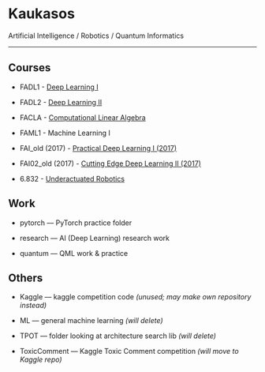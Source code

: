 # Kaukasos
 Artificial Intelligence / Robotics / Quantum Informatics
 
 ---

## Courses

* FADL1 - [Deep Learning I](http://course.fast.ai/)

* FADL2 - [Deep Learning II](http://course.fast.ai/part2.html)

* FACLA - [Computational Linear Algebra](https://github.com/fastai/numerical-linear-algebra/blob/master/README.md)

* FAML1 - Machine Learning I

* FAI_old (2017) - [Practical Deep Learning I (2017)](http://course.fast.ai/)

* FAI02_old (2017) - [Cutting Edge Deep Learning II (2017)](http://course.fast.ai/part2.html)

* 6.832 - [Underactuated Robotics](http://underactuated.csail.mit.edu/Spring2018/)

## Work

* pytorch –– PyTorch practice folder

* research –– AI (Deep Learning) research work

* quantum –– QML work & practice

## Others

* Kaggle –– kaggle competition code *(unused; may make own repository instead)*

* ML –– general machine learning *(will delete)*

* TPOT –– folder looking at architecture search lib *(will delete)*

* ToxicComment –– Kaggle Toxic Comment competition *(will move to Kaggle repo)*
